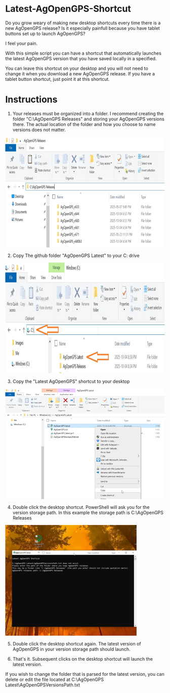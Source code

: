 # Latest-AgOpenGPS-Shortcut

Do you grow weary of making new desktop shortcuts every time there is a new AgOpenGPS release?
Is it especially painfull because you have tablet buttons set up to launch AgOpenGPS?

I feel your pain.

With this simple script you can have a shortcut that automatically launches the latest AgOpenGPS version that you have saved locally in a specified.

You can leave this shortcut on your desktop and you will not need to change it when you download a new AgOpenGPS release. If you have a tablet button shortcut, just point it at this shortcut.



# Instructions
1. Your releases must be organized into a folder. I recommend creating the folder "C:\AgOpenGPS Releases" and storing your AgOpenGPS versions there. The actual location of the folder and how you choose to name versions does not matter.
<img src="https://github.com/WildBuckwheat/AgOpenGPS-Latest-Shortcut/blob/main/Images/releasesFolder.jpg" height="350">

2. Copy The github folder "AgOpenGPS Latest" to your C: drive
<img src="https://github.com/WildBuckwheat/AgOpenGPS-Latest-Shortcut/blob/main/Images/latestFolder.jpg" height="350">

3. Copy the "Latest AgOpenGPS" shortcut to your desktop
<img src="https://github.com/WildBuckwheat/AgOpenGPS-Latest-Shortcut/blob/main/Images/shortcut.jpg" height="350">

4. Double click the desktop shortcut. PowerShell will ask you for the version storage path. In this example the storage path is C:\AgOpenGPS Releases
<img src="https://github.com/WildBuckwheat/AgOpenGPS-Latest-Shortcut/blob/main/Images/prompt.jpg" height="350">

5. Double click the desktop shortcut again. The latest version of AgOpenGPS in your version storage path should launch.

6. That's it. Subsequent clicks on the desktop shortcut will launch the latest version.


If you wish to change the folder that is parsed for the latest version, you can delete or edit the file located at C:\AgOpenGPS Latest\AgOpenGPSVersionsPath.txt
